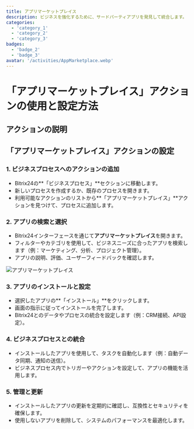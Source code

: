 ```yaml
---
title: アプリマーケットプレイス
description: ビジネスを強化するために、サードパーティアプリを発見して統合します。
categories: 
  - 'category_1'
  - 'category_2'
  - 'category_3'
badges: 
  - 'badge_2'
  - 'badge_3'
avatar: '/activities/AppMarketplace.webp'
---
```

# 「アプリマーケットプレイス」アクションの使用と設定方法

## アクションの説明

## **「アプリマーケットプレイス」アクションの設定**

### 1. ビジネスプロセスへのアクションの追加
- Bitrix24の**「ビジネスプロセス」**セクションに移動します。
- 新しいプロセスを作成するか、既存のプロセスを開きます。
- 利用可能なアクションのリストから**「アプリマーケットプレイス」**アクションを見つけて、プロセスに追加します。

### 2. アプリの検索と選択
- Bitrix24インターフェースを通じて**アプリマーケットプレイス**を開きます。
- フィルターやカテゴリを使用して、ビジネスニーズに合ったアプリを検索します（例：マーケティング、分析、プロジェクト管理）。
- アプリの説明、評価、ユーザーフィードバックを確認します。

![アプリマーケットプレイス](/activities/AppMarketplace.webp)

### 3. アプリのインストールと設定
- 選択したアプリの**「インストール」**をクリックします。
- 画面の指示に従ってインストールを完了します。
- Bitrix24とのデータやプロセスの統合を設定します（例：CRM接続、API設定）。

### 4. ビジネスプロセスとの統合
- インストールしたアプリを使用して、タスクを自動化します（例：自動データ同期、通知の送信）。
- ビジネスプロセス内でトリガーやアクションを設定して、アプリの機能を活用します。

### 5. 管理と更新
- インストールしたアプリの更新を定期的に確認し、互換性とセキュリティを確保します。
- 使用しないアプリを削除して、システムのパフォーマンスを最適化します。